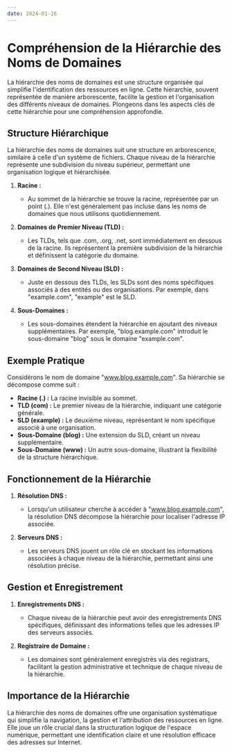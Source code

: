 ```yaml
---
date: 2024-01-16
---
```

# Compréhension de la Hiérarchie des Noms de Domaines

La hiérarchie des noms de domaines est une structure organisée qui simplifie l'identification des ressources en ligne. Cette hiérarchie, souvent représentée de manière arborescente, facilite la gestion et l'organisation des différents niveaux de domaines. Plongeons dans les aspects clés de cette hiérarchie pour une compréhension approfondie.

## Structure Hiérarchique

La hiérarchie des noms de domaines suit une structure en arborescence, similaire à celle d'un système de fichiers. Chaque niveau de la hiérarchie représente une subdivision du niveau supérieur, permettant une organisation logique et hiérarchisée.

1. **Racine :**
    
    - Au sommet de la hiérarchie se trouve la racine, représentée par un point (.). Elle n'est généralement pas incluse dans les noms de domaines que nous utilisons quotidiennement.
2. **Domaines de Premier Niveau (TLD) :**
    
    - Les TLDs, tels que .com, .org, .net, sont immédiatement en dessous de la racine. Ils représentent la première subdivision de la hiérarchie et définissent la catégorie du domaine.
3. **Domaines de Second Niveau (SLD) :**
    
    - Juste en dessous des TLDs, les SLDs sont des noms spécifiques associés à des entités ou des organisations. Par exemple, dans "example.com", "example" est le SLD.
4. **Sous-Domaines :**
    
    - Les sous-domaines étendent la hiérarchie en ajoutant des niveaux supplémentaires. Par exemple, "blog.example.com" introduit le sous-domaine "blog" sous le domaine "example.com".

## Exemple Pratique

Considérons le nom de domaine "www.blog.example.com". Sa hiérarchie se décompose comme suit :

- **Racine (.) :** La racine invisible au sommet.
- **TLD (com) :** Le premier niveau de la hiérarchie, indiquant une catégorie générale.
- **SLD (example) :** Le deuxième niveau, représentant le nom spécifique associé à une organisation.
- **Sous-Domaine (blog) :** Une extension du SLD, créant un niveau supplémentaire.
- **Sous-Domaine (www) :** Un autre sous-domaine, illustrant la flexibilité de la structure hiérarchique.

## Fonctionnement de la Hiérarchie

1. **Résolution DNS :**
    
    - Lorsqu'un utilisateur cherche à accéder à "www.blog.example.com", la résolution DNS décompose la hiérarchie pour localiser l'adresse IP associée.
2. **Serveurs DNS :**
    
    - Les serveurs DNS jouent un rôle clé en stockant les informations associées à chaque niveau de la hiérarchie, permettant ainsi une résolution précise.

## Gestion et Enregistrement

1. **Enregistrements DNS :**
    
    - Chaque niveau de la hiérarchie peut avoir des enregistrements DNS spécifiques, définissant des informations telles que les adresses IP des serveurs associés.
2. **Registraire de Domaine :**
    
    - Les domaines sont généralement enregistrés via des registrars, facilitant la gestion administrative et technique de chaque niveau de la hiérarchie.

## Importance de la Hiérarchie

La hiérarchie des noms de domaines offre une organisation systématique qui simplifie la navigation, la gestion et l'attribution des ressources en ligne. Elle joue un rôle crucial dans la structuration logique de l'espace numérique, permettant une identification claire et une résolution efficace des adresses sur Internet.